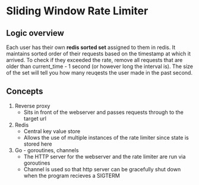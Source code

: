 # Sliding Window Rate Limiter

## Logic overview

Each user has their own **redis sorted set** assigned to them in redis. It maintains sorted order of their requests based on the timestamp at which it arrived. To check if they exceeded the rate, remove all requests that are older than current_time - 1 second (or however long the interval is). The size of the set will tell you how many reuqests the user made in the past second.

## Concepts

1. Reverse proxy
   - Sits in front of the webserver and passes requests through to the target url
2. Redis
   - Central key value store
   - Allows the use of multiple instances of the rate limiter since state is stored here
3. Go - goroutines, channels
   - The HTTP server for the webserver and the rate limiter are run via goroutines
   - Channel is used so that http server can be gracefully shut down when the program recieves a SIGTERM
